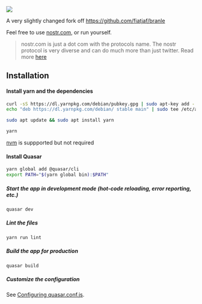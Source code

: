 <img src="https://user-images.githubusercontent.com/33088785/147620316-7499cebd-9019-4875-9e71-f569dd568995.png">

A very slightly changed fork off https://github.com/fiatjaf/branle

Feel free to use <a href="https://nostr.com">nostr.com</a>, or run yourself.

> nostr.com is just a dot com with the protocols name. The nostr protocol is very diverse and can do much more than just twitter. Read more <a href="https://github.com/fiatjaf/nostr">here</a>

## Installation

#### Install yarn and the dependencies

```bash
curl -sS https://dl.yarnpkg.com/debian/pubkey.gpg | sudo apt-key add -
echo "deb https://dl.yarnpkg.com/debian/ stable main" | sudo tee /etc/apt/sources.list.d/yarn.list

sudo apt update && sudo apt install yarn

yarn
```

[nvm](https://github.com/nvm-sh/nvm#intro) is suppported but not required

#### Install Quasar

```bash
yarn global add @quasar/cli
export PATH="$(yarn global bin):$PATH"

```

##### Start the app in development mode (hot-code reloading, error reporting, etc.)

```bash
quasar dev
```

##### Lint the files

```bash
yarn run lint
```

##### Build the app for production

```bash
quasar build
```

##### Customize the configuration

See [Configuring quasar.conf.js](https://quasar.dev/quasar-cli/quasar-conf-js).
